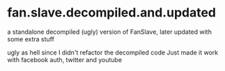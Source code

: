 # fan.slave.decompiled.and.updated
a standalone decompiled (ugly) version of FanSlave, later updated with some extra stuff 

ugly as hell since I didn't refactor the decompiled code
Just made it work with facebook auth, twitter and youtube
